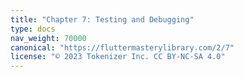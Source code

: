 ```yaml
---
title: "Chapter 7: Testing and Debugging"
type: docs
nav_weight: 70000
canonical: "https://fluttermasterylibrary.com/2/7"
license: "© 2023 Tokenizer Inc. CC BY-NC-SA 4.0"
---
```

